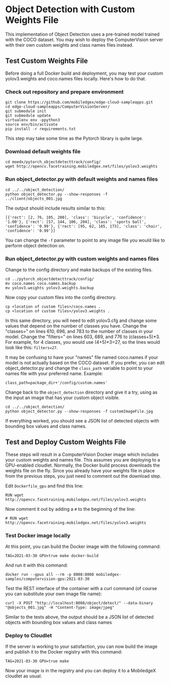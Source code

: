 
# Object Detection with Custom Weights File
This implementation of Object Detection uses a pre-trained model trained with the COCO dataset. You may wish to deploy the ComputerVision server with their own custom weights and class names files instead.

## Test Custom Weights File
Before doing a full Docker build and deployment, you may test your custom yolov3.weights and coco.names files locally. Here's how to do that.

### Check out repository and prepare environment
	git clone https://github.com/mobiledgex/edge-cloud-sampleapps.git
	cd edge-cloud-sampleapps/ComputerVisionServer/
	git submodule init
	git submodule update
	virtualenv env -ppython3
	source env/bin/activate
	pip install -r requirements.txt

This step may take some time as the Pytorch library is quite large.

### Download default weights file
	cd moedx/pytorch_objectdetecttrack/config/
	wget http://opencv.facetraining.mobiledgex.net/files/yolov3.weights

### Run object_detector.py with default weights and names files
	cd ../../object_detection/
	python object_detector.py --show-responses -f ../client/objects_001.jpg

The output should include results similar to this:

	[{'rect': [2, 76, 105, 200], 'class': 'bicycle', 'confidence': '1.00'}, {'rect': [57, 144, 106, 204], 'class': 'sports ball', 'confidence': '0.99'}, {'rect': [95, 62, 165, 173], 'class': 'chair', 'confidence': '0.99'}]

You can change the `-f` parameter to point to any image file you would like to perform object detection on.

### Run object_detector.py with custom weights and names files
Change to the config directory and make backups of the existing files.

	cd ../pytorch_objectdetecttrack/config/
	mv coco.names coco.names.backup
	mv yolov3.weights yolov3.weights.backup

Now copy your custom files into the config directory.

	cp <location of custom files>/coco.names .
	cp <location of custom files>/yolov3.weights .

In this same directory, you will need to edit yolov3.cfg and change some values that depend on the number of classes you have. Change the "classes=" on lines 610, 696, and 783 to the number of classes in your model. Change the "filters=" on lines 603, 689, and 776 to (classes+5)\*3. For example, for 4 classes, you would use (4+5)\*3=27, so the lines would look like this: `filters=27`.

It may be confusing to have your "names" file named coco.names if your model is not actually based on the COCO dataset. If you prefer, you can edit object_detector.py and change the `class_path` variable to point to your names file with your preferred name. Example:

	class_path=package_dir+'/config/custom.names'

Change back to the `object_detection` directory and give it a try, using as the input an image that has your custom object visible.

	cd ../../object_detection/
	python object_detector.py --show-responses -f customImageFile.jpg

If everything worked, you should see a JSON list of detected objects with bounding box values and class names.

## Test and Deploy Custom Weights File
These steps will result in a ComputerVision Docker image which includes your custom weights and names file. This assumes you are deploying to a GPU-enabled cloudlet.
Normally, the Docker build process downloads the weights file on the fly. Since you already have your weights file in place from the previous steps, you just need to comment out the download step.

Edit `Dockerfile_gpu` and find this line:

	RUN wget http://opencv.facetraining.mobiledgex.net/files/yolov3.weights

Now comment it out by adding a `#` to the beginning of the line:

	# RUN wget http://opencv.facetraining.mobiledgex.net/files/yolov3.weights

### Test Docker image locally
At this point, you can build the Docker image with the following command:

	TAG=2021-03-30 GPU=true make docker-build

And run it with this command:

	docker run --gpus all --rm -p 8008:8008 mobiledgex-samples/computervision-gpu:2021-03-30

Test the REST interface of the container with a curl command (of course you can substitute your own image file name):

	curl -X POST "http://localhost:8008/object/detect/" --data-binary "@objects_001.jpg" -H "Content-Type: image/jpeg"

Similar to the tests above, the output should be a JSON list of detected objects with bounding box values and class names

### Deploy to Cloudlet

If the server is working to your satisfaction, you can now build the image and publish it to the Docker registry with this command:

	TAG=2021-03-30 GPU=true make

Now your image is in the registry and you can deploy it to a MobiledgeX cloudlet as usual.
